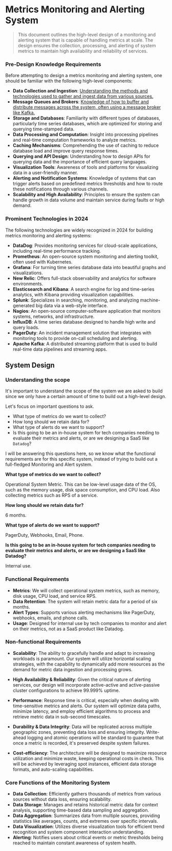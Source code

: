 # Metrics Monitoring and Alerting System

 > This document outlines the high-level design of a monitoring and alerting system that is capable of handling metrics at scale. The design ensures the collection, processing, and alerting of system metrics to maintain high availability and reliability of services.

### Pre-Design Knowledge Requirements
Before attempting to design a metrics monitoring and alerting system, one should be familiar with the following high-level components:

- **Data Collection and Ingestion**: [Understanding the methods and technologies used to gather and ingest data from various sources.](https://levelup.gitconnected.com/common-data-ingestion-use-cases-and-methods-in-data-engineering-a-brief-introduction-a2849c07f4a)
- **Message Queues and Brokers**: [Knowledge of how to buffer and distribute messages across the system, often using a message broker like Kafka.](https://digitalscholarship.unlv.edu/cgi/viewcontent.cgi?article=4749&context=thesesdissertations)
- **Storage and Databases**: Familiarity with different types of databases, particularly time series databases, which are optimized for storing and querying time-stamped data.
- **Data Processing and Computation**: Insight into processing pipelines and real-time computation frameworks to analyze metrics.
- **Caching Mechanisms**: Comprehending the use of caching to reduce database load and improve query response times.
- **Querying and API Design**: Understanding how to design APIs for querying data and the importance of efficient query languages.
- **Visualization Tools**: Awareness of tools and platforms for visualizing data in a user-friendly manner.
- **Alerting and Notification Systems**: Knowledge of systems that can trigger alerts based on predefined metrics thresholds and how to route these notifications through various channels.
- **Scalability and High Availability**: Principles to ensure the system can handle growth in data volume and maintain service during faults or high demand.

### Prominent Technologies in 2024
The following technologies are widely recognized in 2024 for building metrics monitoring and alerting systems:

- **DataDog**: Provides monitoring services for cloud-scale applications, including real-time performance tracking.
- **Prometheus**: An open-source system monitoring and alerting toolkit, often used with Kubernetes.
- **Grafana**: For turning time series database data into beautiful graphs and visualizations.
- **New Relic**: Offers full-stack observability and analytics for software environments.
- **Elasticsearch and Kibana**: A search engine for log and time-series analytics, with Kibana providing visualization capabilities.
- **Splunk**: Specializes in searching, monitoring, and analyzing machine-generated big data via a web-style interface.
- **Nagios**: An open-source computer-software application that monitors systems, networks, and infrastructure.
- **InfluxDB**: A time series database designed to handle high write and query loads.
- **PagerDuty**: An incident management solution that integrates with monitoring tools to provide on-call scheduling and alerting.
- **Apache Kafka**: A distributed streaming platform that is used to build real-time data pipelines and streaming apps.

## System Design

### Understanding the scope

It's important to understand the scope of the system we are asked to build since we only have a certain amount of time to build out a high-level design.

Let's focus on important questions to ask.
- What type of metrics do we want to collect?
- How long should we retain data for?
- What type of alerts do we want to support?
- Is this going to be an in-house system for tech companies needing to evaluate their metrics and alerts, or are we designing a SaaS like `Datadog`?

I will be answering this questions here, so we know what the functional requirements are for this specific system, instead of trying to build out a full-fledged Monitoring and Alert system.

**What type of metrics do we want to collect?**

Operational System Metric. This can be low-level usage data of the OS, such as the memory usage, disk space consumption, and CPU load. Also collecting metrics such as RPS of a service. 

**How long should we retain data for?**

6 months. 

**What type of alerts do we want to support?**

PagerDuty, Webhooks, Email, Phone.

**Is this going to be an in-house system for tech companies needing to evaluate their metrics and alerts, or are we designing a SaaS like Datadog?**

Internal use. 

### Functional Requirements

- **Metrics**: We will collect operational system metrics, such as memory, disk usage, CPU load, and service RPS.
- **Data Retention**: The system will retain metric data for a period of six months.
- **Alert Types**: Supports various alerting mechanisms like PagerDuty, webhooks, emails, and phone calls.
- **Usage**: Designed for internal use by tech companies to monitor and alert on their metrics, not as a SaaS product like Datadog.


### Non-functional Requirements

- **Scalability**: The ability to gracefully handle and adapt to increasing workloads is paramount. Our system will utilize horizontal scaling strategies, with the capability to dynamically add more resources as the demand for metric data ingestion and processing grows.

- **High Availability & Reliability**: Given the critical nature of alerting services, our design will incorporate active-active and active-passive cluster configurations to achieve 99.999% uptime.

- **Performance**: Response time is critical, especially when dealing with time-sensitive metrics and alerts. Our system will optimize data paths, minimize latency, and employ efficient algorithms to process and retrieve metric data in sub-second timescales.

- **Durability & Data Integrity**: Data will be replicated across multiple geographic zones, preventing data loss and ensuring integrity. Write-ahead logging and atomic operations will be standard to guarantee that once a metric is recorded, it's preserved despite system failures.

- **Cost-efficiency**: The architecture will be designed to maximize resource utilization and minimize waste, keeping operational costs in check. This will be achieved by leveraging spot instances, efficient data storage formats, and auto-scaling capabilities.

### Core Functions of the Monitoring System

- **Data Collection**: Efficiently gathers thousands of metrics from various sources without data loss, ensuring scalability.
- **Data Storage**: Manages and retains historical metric data for context analysis, supporting time-based data sampling and aggregation.
- **Data Aggregation**: Summarizes data from multiple sources, providing statistics like averages, counts, and extremes over specific intervals.
- **Data Visualization**: Utilizes diverse visualization tools for efficient trend recognition and system component interaction understanding.
- **Alerting**: Notifies users about critical events or metric thresholds being reached to maintain constant awareness of system health.
